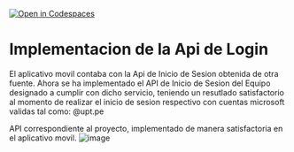 [![Open in Codespaces](https://classroom.github.com/assets/launch-codespace-2972f46106e565e64193e422d61a12cf1da4916b45550586e14ef0a7c637dd04.svg)](https://classroom.github.com/open-in-codespaces?assignment_repo_id=17171083)
# Implementacion de la Api de Login
El aplicativo movil contaba con la Api de Inicio de Sesion obtenida de otra fuente. Ahora se ha implementado el API de Inicio de Sesion del Equipo designado a cumplir con dicho servicio, teniendo un resutlado satisfactorio al momento de realizar el inicio de sesion respectivo con cuentas microsoft validas tal como: @upt.pe

API correspondiente al proyecto, implementado de manera satisfactoria en el aplicativo movil.
![image](https://github.com/user-attachments/assets/bdc7d528-6a52-4c65-9948-0b11b6c0d0d3)

